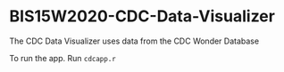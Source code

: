 # BIS15W2020-CDC-Data-Visualizer

The CDC Data Visualizer uses data from the CDC Wonder Database

To run the app. Run `cdcapp.r`

